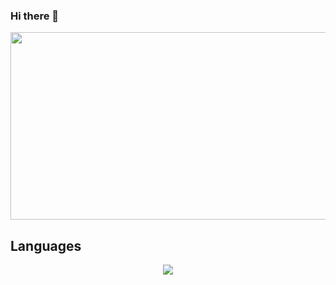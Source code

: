 ### Hi there 👋
<a href="https://github.com/devxb/gitanimals">
<img
  src="https://render.gitanimals.org/farms/zelotbe"
  width="600"
  height="300"
/>
</a>

## Languages
<p align="center">
  <a href="https://skillicons.dev">
    <img src="https://skillicons.dev/icons?i=js,ts,html,css,threejs,php,vue,laravel,docker,nodejs,androidstudio,kotlin,java,unity,cs,bots&perline=6" />
  </a>
</p>
